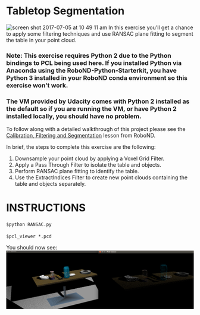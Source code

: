 # Tabletop Segmentation
![screen shot 2017-07-05 at 10 49 11 am](https://user-images.githubusercontent.com/20687560/27878614-aff58b20-6173-11e7-909d-41d5d21a23d6.png)
In this exercise you'll get a chance to apply some filtering techniques and use RANSAC plane fitting to segment the table in your point cloud.  

### Note: This exercise requires Python 2 due to the Python bindings to PCL being used here.  If you installed Python via Anaconda using the RoboND-Python-Starterkit, you have Python 3 installed in your RoboND conda environment so this exercise won't work.  

### The VM provided by Udacity comes with Python 2 installed as the default so if you are running the VM, or have Python 2 installed locally, you should have no problem.

To follow along with a detailed walkthrough of this project please see the [Calibration, Filtering and Segmentation](https://classroom.udacity.com/nanodegrees/nd209/parts/586e8e81-fc68-4f71-9cab-98ccd4766cfe/modules/e5bfcfbd-3f7d-43fe-8248-0c65d910345a/lessons/8d51e0bf-0fa1-49a7-bd45-e062c4a2121f/concepts/02cbb56e-9e54-4c08-977b-df149cb0bca4) lesson from RoboND.

In brief, the steps to complete this exercise are the following:

1. Downsample your point cloud by applying a Voxel Grid Filter.
2. Apply a Pass Through Filter to isolate the table and objects.
3. Perform RANSAC plane fitting to identify the table.
4. Use the ExtractIndices Filter to create new point clouds containing the table and objects separately.

# INSTRUCTIONS
```
$python RANSAC.py

$pcl_viewer *.pcd
```

You should now see:
![](./output.png)


